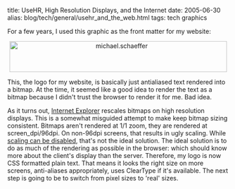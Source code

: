 title: UseHR, High Resolution Displays, and the Internet
date: 2005-06-30
alias: blog/tech/general/usehr_and_the_web.html
tags: tech graphics

For a few years, I used this graphic as the front matter for my
website:

<center>
  <img src="http://www.mschaef.com/pics\p_intro.png" width="494" height="70" alt="michael.schaeffer" class="borderless">
</center>

This, the logo for my website, is basically just antialiased text
rendered into a bitmap. At the time, it seemed like a good idea to
render the text as a bitmap because I didn't trust the browser to
render it for me.  Bad idea.

As it turns out, <a
href="http://msdn.microsoft.com/library/default.asp?url=/workshop/author/dhtml/overview/highdpi.asp">Internet
Explorer</a> rescales bitmaps on high resolution displays. This is a
somewhat misguided attempt to make keep bitmap sizing
consistent. Bitmaps aren't rendered at 1/1 zoom, they are rendered at
screen_dpi/96dpi. On non-96dpi screens, that results in ugly
scaling. While <a
href="http://www.nigelcoldwell.co.uk/userhr/">scaling can be
disabled</a>, that's not the ideal solution.  The ideal solution is to
do as much of the rendering as possible in the browser: which should
know more about the client's display than the server. Therefore, my
logo is now CSS formatted plain text. That means it looks the right
size on more screens, anti-aliases appropriately, uses ClearType if
it's available. The next step is going to be to switch from pixel
sizes to 'real' sizes.
